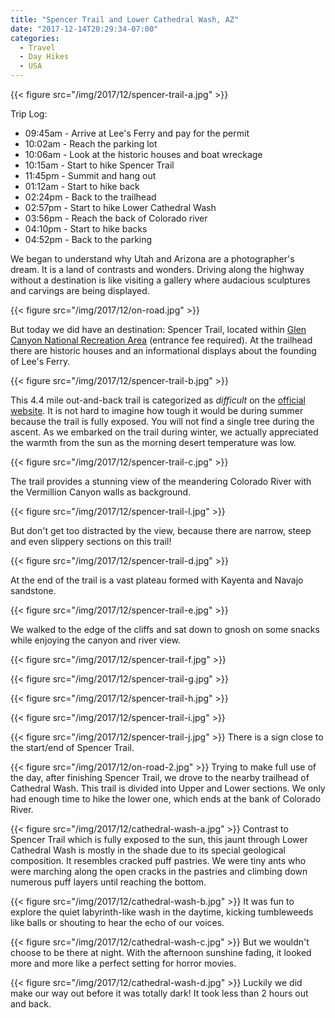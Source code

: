 ```yaml
---
title: "Spencer Trail and Lower Cathedral Wash, AZ"
date: "2017-12-14T20:29:34-07:00"
categories:
  - Travel
  - Day Hikes
  - USA
---
```


{{< figure src="/img/2017/12/spencer-trail-a.jpg" >}}

Trip Log:

* 09:45am - Arrive at Lee's Ferry and pay for the permit
* 10:02am - Reach the parking lot
* 10:06am - Look at the historic houses and boat wreckage
* 10:15am - Start to hike Spencer Trail
* 11:45pm - Summit and hang out
* 01:12am - Start to hike back
* 02:24pm - Back to the trailhead
* 02:57pm - Start to hike Lower Cathedral Wash
* 03:56pm - Reach the back of Colorado river
* 04:10pm - Start to hike backs
* 04:52pm - Back to the parking

<!--more-->

We began to understand why Utah and Arizona are a photographer's dream. It is a land of contrasts and wonders. Driving along the highway without a destination is like visiting a gallery where audacious sculptures and carvings are being displayed.

{{< figure src="/img/2017/12/on-road.jpg" >}}

But today we did have an destination: Spencer Trail, located within [Glen Canyon National Recreation Area](https://www.nps.gov/glca/index.htm) (entrance fee required). At the trailhead there are historic houses and an informational displays about the founding of Lee's Ferry.

{{< figure src="/img/2017/12/spencer-trail-b.jpg" >}}

This 4.4 mile out-and-back trail is categorized as _difficult_ on the [official website](https://www.nps.gov/glca/planyourvisit/day-hikes.htm). It is not hard to imagine how tough it would be during summer because the trail is fully exposed. You will not find a single tree during the ascent. As we embarked on the trail during winter, we actually appreciated the warmth from the sun as the morning desert temperature was low.

{{< figure src="/img/2017/12/spencer-trail-c.jpg" >}}

The trail provides a stunning view of the meandering Colorado River with the Vermillion Canyon walls as background.

{{< figure src="/img/2017/12/spencer-trail-l.jpg" >}}

But don't get too distracted by the view, because there are narrow, steep and even slippery sections on this trail!

{{< figure src="/img/2017/12/spencer-trail-d.jpg" >}}

At the end of the trail is a vast plateau formed with Kayenta and Navajo sandstone.

{{< figure src="/img/2017/12/spencer-trail-e.jpg" >}}

We walked to the edge of the cliffs and sat down to gnosh on some snacks while enjoying the canyon and river view.

{{< figure src="/img/2017/12/spencer-trail-f.jpg" >}}

{{< figure src="/img/2017/12/spencer-trail-g.jpg" >}}

{{< figure src="/img/2017/12/spencer-trail-h.jpg" >}}

{{< figure src="/img/2017/12/spencer-trail-i.jpg" >}}

{{< figure src="/img/2017/12/spencer-trail-j.jpg" >}}
There is a sign close to the start/end of Spencer Trail.

{{< figure src="/img/2017/12/on-road-2.jpg" >}}
Trying to make full use of the day, after finishing Spencer Trail, we drove to the nearby trailhead of Cathedral Wash. This trail is divided into Upper and Lower sections. We only had enough time to hike the lower one, which ends at the bank of Colorado River.

{{< figure src="/img/2017/12/cathedral-wash-a.jpg" >}}
Contrast to Spencer Trail which is fully exposed to the sun, this jaunt through Lower Cathedral Wash is mostly in the shade due to its special geological composition. It resembles cracked puff pastries. We were tiny ants who were marching along the open cracks in the pastries and climbing down numerous puff layers until reaching the bottom.

{{< figure src="/img/2017/12/cathedral-wash-b.jpg" >}}
It was fun to explore the quiet labyrinth-like wash in the daytime, kicking tumbleweeds like balls or shouting to hear the echo of our voices.

{{< figure src="/img/2017/12/cathedral-wash-c.jpg" >}}
But we wouldn't choose to be there at night. With the afternoon sunshine fading, it looked more and more like a perfect setting for horror movies.

{{< figure src="/img/2017/12/cathedral-wash-d.jpg" >}}
Luckily we did make our way out before it was totally dark! It took less than 2 hours out and back.
